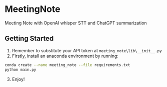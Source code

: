 # MeetingNote
Meeting Note with OpenAI whisper STT and ChatGPT summarization
## Getting Started
1. Remember to substitute your API token at `meeting_note\lib\__init__.py`
2. Firstly, install an anaconda environment by running:
```bash
conda create --name meeting_note --file requirements.txt
python main.py
```
3. Enjoy!

